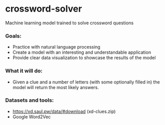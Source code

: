 # crossword-solver
Machine learning model trained to solve crossword questions

### Goals:
- Practice with natural language processing 
- Create a model with an interesting and understandable application
- Provide clear data visualization to showcase the results of the model

### What it will do:
- Given a clue and a number of letters (with some optionally filled in) the model will return the most likely answers.

### Datasets and tools:
- https://xd.saul.pw/data/#download (xd-clues.zip)
- Google Word2Vec
